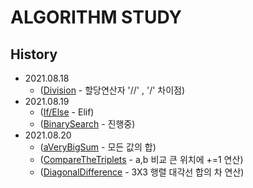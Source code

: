 # ALGORITHM STUDY

## History

- 2021.08.18
  + ([Division](https://github.com/dahoonchoi/algorithm_study/blob/main/hackerrank/prct_division.py) - 할당연산자 '//' , '/' 차이점)
- 2021.08.19 
  + ([If/Else](https://github.com/dahoonchoi/algorithm_study/blob/main/hackerrank/prct_ifelse.py) - Elif)
  + ([BinarySearch](https://github.com/dahoonchoi/algorithm_study/blob/main/programmers/prct_binarysearch.py) - 진행중)
- 2021.08.20
  + ([aVeryBigSum](https://github.com/dahoonchoi/algorithm_study/blob/main/hackerrank/averybigsum.py) - 모든 값의 합)
  + ([CompareTheTriplets](https://github.com/dahoonchoi/algorithm_study/blob/main/hackerrank/compare_the_triplets.py) - a,b 비교 큰 위치에 +=1 연산)
  + ([DiagonalDifference](https://github.com/dahoonchoi/algorithm_study/blob/main/hackerrank/diagonal_difference.py) - 3X3 행렬 대각선 합의 차 연산)
